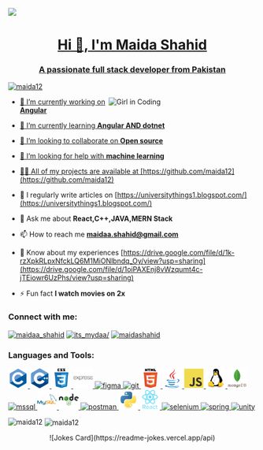 <p>
  <img src="https://holopin.me/maida12">
  <a href="https://holopin.io/@maida12" rel="nofollow">
</p>

<h1 align="center">Hi 👋, I'm Maida Shahid 
</h1>
<h3 align="center">A passionate full stack developer from Pakistan</h3>

<p align="left"> <img src="https://komarev.com/ghpvc/?username=maida12&label=Profile%20views&color=0e75b6&style=flat" alt="maida12" /> </p>
<img align="right", src="https://media.istockphoto.com/id/1241710244/vector/working-at-home-vector-flat-style-illustration-online-career-coworking-space-illustration.jpg?s=612x612&w=0&k=20&c=U34U9zhLBWDEbfPmgmlnFJiP-EuWu7MEUCxUls_BnKU="  alt="Girl in Coding"
  style="display: inline-block; margin: 0 auto; max-width: 300px ; width:400px; "/>


- 🔭 I’m currently working on **Angular**

- 🌱 I’m currently learning **Angular AND dotnet**

- 👯 I’m looking to collaborate on **Open source**

- 🤝 I’m looking for help with **machine learning**

- 👨‍💻 All of my projects are available at [https://github.com/maida12](https://github.com/maida12)

- 📝 I regularly write articles on [https://universitythings1.blogspot.com/](https://universitythings1.blogspot.com/)

- 💬 Ask me about **React,C++,JAVA,MERN Stack**

- 📫 How to reach me **maidaa.shahid@gmail.com**

- 📄 Know about my experiences [https://drive.google.com/file/d/1k-rzXpkRLpxNfckLQ6M1MiONlbndq_Oy/view?usp=sharing](https://drive.google.com/file/d/1oiPAXEnj8vWzqumt4c-jTEiowr6UzPhs/view?usp=sharing)

- ⚡ Fun fact **I watch movies on 2x**

<h3 align="left">Connect with me:</h3>
<p align="left">
<a href="https://twitter.com/maidaa_shahid" target="blank"><img align="center" src="https://raw.githubusercontent.com/rahuldkjain/github-profile-readme-generator/master/src/images/icons/Social/twitter.svg" alt="maidaa_shahid" height="30" width="40" /></a>
<a href="https://instagram.com/its_mydaa/" target="blank"><img align="center" src="https://raw.githubusercontent.com/rahuldkjain/github-profile-readme-generator/master/src/images/icons/Social/instagram.svg" alt="its_mydaa/" height="30" width="40" /></a>
<a href="https://linkedin.com/in/maida-shahid-b26710191
" target="blank"><img align="center" src="https://raw.githubusercontent.com/rahuldkjain/github-profile-readme-generator/master/src/images/icons/Social/linked-in-alt.svg" alt="maidashahid" height="30" width="40" /></a>
</p>

<h3 align="left">Languages and Tools:</h3>
<p align="left"> <a href="https://www.cprogramming.com/" target="_blank" rel="noreferrer"> <img src="https://raw.githubusercontent.com/devicons/devicon/master/icons/c/c-original.svg" alt="c" width="40" height="40"/> </a> <a href="https://www.w3schools.com/cpp/" target="_blank" rel="noreferrer"> <img src="https://raw.githubusercontent.com/devicons/devicon/master/icons/cplusplus/cplusplus-original.svg" alt="cplusplus" width="40" height="40"/> </a> <a href="https://www.w3schools.com/css/" target="_blank" rel="noreferrer"> <img src="https://raw.githubusercontent.com/devicons/devicon/master/icons/css3/css3-original-wordmark.svg" alt="css3" width="40" height="40"/> </a> <a href="https://expressjs.com" target="_blank" rel="noreferrer"> <img src="https://raw.githubusercontent.com/devicons/devicon/master/icons/express/express-original-wordmark.svg" alt="express" width="40" height="40"/> </a> <a href="https://www.figma.com/" target="_blank" rel="noreferrer"> <img src="https://www.vectorlogo.zone/logos/figma/figma-icon.svg" alt="figma" width="40" height="40"/> </a> <a href="https://git-scm.com/" target="_blank" rel="noreferrer"> <img src="https://www.vectorlogo.zone/logos/git-scm/git-scm-icon.svg" alt="git" width="40" height="40"/> </a> <a href="https://www.w3.org/html/" target="_blank" rel="noreferrer"> <img src="https://raw.githubusercontent.com/devicons/devicon/master/icons/html5/html5-original-wordmark.svg" alt="html5" width="40" height="40"/> </a> <a href="https://www.java.com" target="_blank" rel="noreferrer"> <img src="https://raw.githubusercontent.com/devicons/devicon/master/icons/java/java-original.svg" alt="java" width="40" height="40"/> </a> <a href="https://developer.mozilla.org/en-US/docs/Web/JavaScript" target="_blank" rel="noreferrer"> <img src="https://raw.githubusercontent.com/devicons/devicon/master/icons/javascript/javascript-original.svg" alt="javascript" width="40" height="40"/> </a> <a href="https://www.linux.org/" target="_blank" rel="noreferrer"> <img src="https://raw.githubusercontent.com/devicons/devicon/master/icons/linux/linux-original.svg" alt="linux" width="40" height="40"/> </a> <a href="https://www.mongodb.com/" target="_blank" rel="noreferrer"> <img src="https://raw.githubusercontent.com/devicons/devicon/master/icons/mongodb/mongodb-original-wordmark.svg" alt="mongodb" width="40" height="40"/> </a> <a href="https://www.microsoft.com/en-us/sql-server" target="_blank" rel="noreferrer"> <img src="https://www.svgrepo.com/show/303229/microsoft-sql-server-logo.svg" alt="mssql" width="40" height="40"/> </a> <a href="https://www.mysql.com/" target="_blank" rel="noreferrer"> <img src="https://raw.githubusercontent.com/devicons/devicon/master/icons/mysql/mysql-original-wordmark.svg" alt="mysql" width="40" height="40"/> </a> <a href="https://nodejs.org" target="_blank" rel="noreferrer"> <img src="https://raw.githubusercontent.com/devicons/devicon/master/icons/nodejs/nodejs-original-wordmark.svg" alt="nodejs" width="40" height="40"/> </a> <a href="https://postman.com" target="_blank" rel="noreferrer"> <img src="https://www.vectorlogo.zone/logos/getpostman/getpostman-icon.svg" alt="postman" width="40" height="40"/> </a> <a href="https://www.python.org" target="_blank" rel="noreferrer"> <img src="https://raw.githubusercontent.com/devicons/devicon/master/icons/python/python-original.svg" alt="python" width="40" height="40"/> </a> <a href="https://reactjs.org/" target="_blank" rel="noreferrer"> <img src="https://raw.githubusercontent.com/devicons/devicon/master/icons/react/react-original-wordmark.svg" alt="react" width="40" height="40"/> </a> <a href="https://www.selenium.dev" target="_blank" rel="noreferrer"> <img src="https://raw.githubusercontent.com/detain/svg-logos/780f25886640cef088af994181646db2f6b1a3f8/svg/selenium-logo.svg" alt="selenium" width="40" height="40"/> </a> <a href="https://spring.io/" target="_blank" rel="noreferrer"> <img src="https://www.vectorlogo.zone/logos/springio/springio-icon.svg" alt="spring" width="40" height="40"/> </a> <a href="https://unity.com/" target="_blank" rel="noreferrer"> <img src="https://www.vectorlogo.zone/logos/unity3d/unity3d-icon.svg" alt="unity" width="40" height="40"/> </a> </p>

<p><img align="left" src="https://github-readme-stats.vercel.app/api/top-langs?username=maida12&show_icons=true&locale=en&layout=compact" alt="maida12" /></p>

<p>&nbsp;<img align="center" src="https://github-readme-stats.vercel.app/api?username=maida12&show_icons=true&locale=en" alt="maida12" /></p>
  <div align="center">
  ![Jokes Card](https://readme-jokes.vercel.app/api)
  </div>
